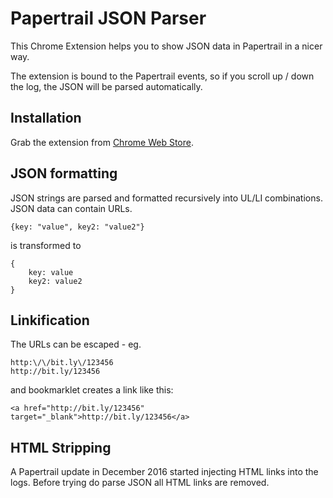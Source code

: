# Papertrail JSON Parser

This Chrome Extension helps you to show JSON data in Papertrail in a nicer way.

The extension is bound to the Papertrail events, so if you scroll up / down the log, the JSON will be parsed automatically. 

## Installation

Grab the extension from [Chrome Web Store](https://chrome.google.com/webstore/detail/papertrail-json-parser/bccgamaeidlhnfodhdpkpekmbkoniofo).

## JSON formatting


JSON strings are parsed and formatted recursively into UL/LI combinations. JSON data can contain URLs.

	{key: "value", key2: "value2"}

is transformed to

	{
		key: value
		key2: value2
	}

## Linkification

The URLs can be escaped - eg.

	http:\/\/bit.ly\/123456
	http://bit.ly/123456

and bookmarklet creates a link like this:

	<a href="http://bit.ly/123456" target="_blank">http://bit.ly/123456</a>

## HTML Stripping

A Papertrail update in December 2016 started injecting HTML links into the logs. Before trying do parse JSON all HTML links are removed.
